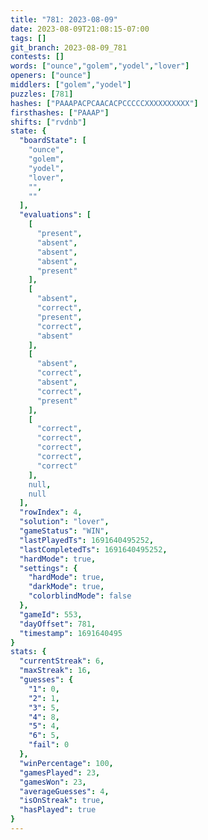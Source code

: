 ```yaml
---
title: "781: 2023-08-09"
date: 2023-08-09T21:08:15-07:00
tags: []
git_branch: 2023-08-09_781
contests: []
words: ["ounce","golem","yodel","lover"]
openers: ["ounce"]
middlers: ["golem","yodel"]
puzzles: [781]
hashes: ["PAAAPACPCAACACPCCCCCXXXXXXXXXX"]
firsthashes: ["PAAAP"]
shifts: ["rvdnb"]
state: {
  "boardState": [
    "ounce",
    "golem",
    "yodel",
    "lover",
    "",
    ""
  ],
  "evaluations": [
    [
      "present",
      "absent",
      "absent",
      "absent",
      "present"
    ],
    [
      "absent",
      "correct",
      "present",
      "correct",
      "absent"
    ],
    [
      "absent",
      "correct",
      "absent",
      "correct",
      "present"
    ],
    [
      "correct",
      "correct",
      "correct",
      "correct",
      "correct"
    ],
    null,
    null
  ],
  "rowIndex": 4,
  "solution": "lover",
  "gameStatus": "WIN",
  "lastPlayedTs": 1691640495252,
  "lastCompletedTs": 1691640495252,
  "hardMode": true,
  "settings": {
    "hardMode": true,
    "darkMode": true,
    "colorblindMode": false
  },
  "gameId": 553,
  "dayOffset": 781,
  "timestamp": 1691640495
}
stats: {
  "currentStreak": 6,
  "maxStreak": 16,
  "guesses": {
    "1": 0,
    "2": 1,
    "3": 5,
    "4": 8,
    "5": 4,
    "6": 5,
    "fail": 0
  },
  "winPercentage": 100,
  "gamesPlayed": 23,
  "gamesWon": 23,
  "averageGuesses": 4,
  "isOnStreak": true,
  "hasPlayed": true
}
---
```

<!-- more -->
